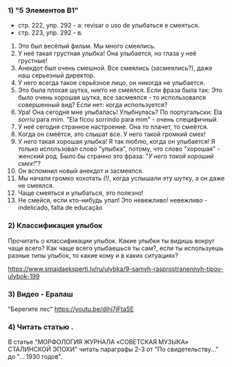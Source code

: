 ### 1) "5 Элементов B1"

- стр. 222, упр. 292 - а: revisar o uso de улыбаться е смеяться. 
- стр. 223, упр. 292 - в.

1. Это был весёлый фильм. Мы много смеялись.
2. У неё такая грустная улыбка! Она улыбается, но глаза у неё грустные!
3. Анекдот был очень смешной. Все смеялись (засмеялись?), даже наш серьезный директор.
4. У него всегда такое серьёзное лицо, он никогда не улыбается.
5. Это была плохая шутка, никто не смеялся. 
    Если фраза была так: Это было очень хорошая шутка, все засмеялся - то использовался совершенный вид? Если нет: когда используется?
6. Ура! Она сегодня мне улыбалась! 
    Улыбнулась? По португальски: Ela *sorriu* para mim. "Ela ficou sorrindo para mim" - очень специфичный.
7. У неё сегодня странное настроение. Она то плачет, то смеётся.
8. Когда он смеётся, это слышат все. У него такой громкий смех!
9. У него такая хорошая улыбка! Я так люблю, когда он улыбается! 
    Я только использовал слово "улыбка", потому, что слово "хорошая" - женский род. Было бы странно это фраза: "*У него такой хороший смех!*"?
10. Он вспомнил новый анекдот и засмеялся.
11. Мы начали громко хохотать *(!)*, когда услышали эту шутку, а он даже не смеялся.
12. Чаще смеяться и улыбаться, это полезно!
13. Не смейся, если кто-нибудь упал! Это невежливо!
    невежливо - indelicado, falta de educação

### 2) Классификация улыбок

Прочитать о классификации улыбок. Какие улыбки ты видишь вокруг чаще всего? Как чаще всего улыбаешься ты сам?, если ты используешь разные типы улыбок, то какие кому и в каких ситуациях?

https://www.smaidaeksperti.lv/ru/ulybka/9-samyh-rasprostranennyh-tipov-ulybok-199

### 3) Видео - Ералаш

"Берегите лес"
https://youtu.be/dihj7jFtaSE 

### 4) Читать статью .

В статье "МОРФОЛОГИЯ ЖУРНАЛА «СОВЕТСКАЯ МУЗЫКА» СТАЛИНСКОЙ ЭПОХИ" читать параграфы 2-3 от "По свидетельству..." до "... 1930 годов". 
